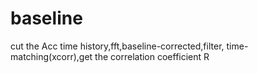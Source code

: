 # baseline
cut the Acc time history,fft,baseline-corrected,filter, time-matching(xcorr),get the correlation coefficient R
